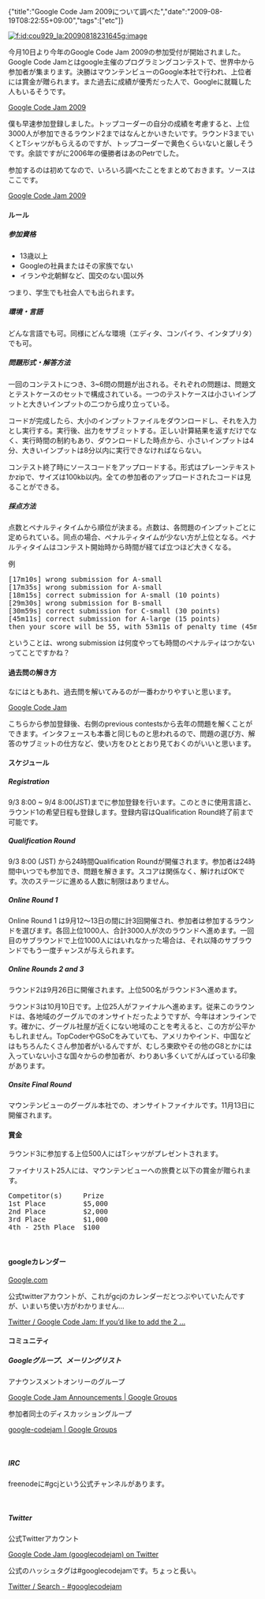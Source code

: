 {"title":"Google Code Jam 2009について調べた","date":"2009-08-19T08:22:55+09:00","tags":["etc"]}

<!-- DATE: 2009-08-18T23:22:55+00:00 -->
<!-- OLDURL: http://d.hatena.ne.jp/cou929_la/20090818/ -->


<div class="section">
<p><a href="http://f.hatena.ne.jp/cou929_la/20090818231645" class="hatena-fotolife" target="_blank"><img src="http://cdn-ak.f.st-hatena.com/images/fotolife/c/cou929_la/20090818/20090818231645.gif" alt="f:id:cou929_la:20090818231645g:image" title="f:id:cou929_la:20090818231645g:image" class="hatena-fotolife"></a></p>
<p>今月10日より今年のGoogle Code Jam 2009の参加受付が開始されました。Google Code Jamとはgoogle主催のプログラミングコンテストで、世界中から参加者が集まります。決勝はマウンテンビューのGoogle本社で行われ、上位者には賞金が贈られます。また過去に成績が優秀だった人で、Googleに就職した人もいるそうです。</p>
<p><a href="http://code.google.com/codejam/" target="_blank">Google Code Jam 2009</a></p>
<p>僕も早速参加登録しました。トップコーダーの自分の成績を考慮すると、上位3000人が参加できるラウンド2まではなんとかいきたいです。ラウンド3までいくとTシャツがもらえるのですが、トップコーダーで黄色くらいないと厳しそうです。余談ですがに2006年の優勝者はあのPetrでした。</p>
<p>参加するのは初めてなので、いろいろ調べたことをまとめておきます。ソースはここです。</p>
<p><a href="http://code.google.com/codejam/rules.html" target="_blank">Google Code Jam 2009</a></p>
<h4>ルール</h4>
<h5>参加資格</h5>

<ul>
<li>13歳以上</li>
<li>Googleの社員またはその家族でない</li>
<li>イランや北朝鮮など、国交のない国以外</li>
</ul>
<p>つまり、学生でも社会人でも出られます。</p>
<h5>環境・言語</h5>
<p>どんな言語でも可。同様にどんな環境（エディタ、コンパイラ、インタプリタ）でも可。</p>
<h5>問題形式・解答方法</h5>
<p>一回のコンテストにつき、3~6問の問題が出される。それぞれの問題は、問題文とテストケースのセットで構成されている。一つのテストケースは小さいインプットと大きいインプットの二つから成り立っている。</p>
<p>コードが完成したら、大小のインプットファイルをダウンロードし、それを入力とし実行する。実行後、出力をサブミットする。正しい計算結果を返すだけでなく、実行時間の制約もあり、ダウンロードした時点から、小さいインプットは4分、大きいインプットは8分以内に実行できなければならない。</p>
<p>コンテスト終了時にソースコードをアップロードする。形式はプレーンテキストかzipで、サイズは100kb以内。全ての参加者のアップロードされたコードは見ることができる。</p>
<h5>採点方法</h5>
<p>点数とペナルティタイムから順位が決まる。点数は、各問題のインプットごとに定められている。同点の場合、ペナルティタイムが少ない方が上位となる。ペナルティタイムはコンテスト開始時から時間が経てば立つほど大きくなる。</p>
<p>例</p>
<pre>
[17m10s] wrong submission for A-small
[17m35s] wrong submission for A-small
[18m15s] correct submission for A-small (10 points)
[29m30s] wrong submission for B-small
[30m59s] correct submission for C-small (30 points)
[45m11s] correct submission for A-large (15 points)
then your score will be 55, with 53m11s of penalty time (45m11s + 2*4m)
</pre>

<p>ということは、wrong submission は何度やっても時間のペナルティはつかないってことですかね？</p>
<h4>過去問の解き方</h4>
<p>なにはともあれ、過去問を解いてみるのが一番わかりやすいと思います。</p>
<p><a href="http://code.google.com/codejam/contest/" target="_blank">Google Code Jam</a></p>
<p>こちらから参加登録後、右側のprevious contestsから去年の問題を解くことができます。インタフェースも本番と同じものと思われるので、問題の選び方、解答のサブミットの仕方など、使い方をひととおり見ておくのがいいと思います。</p>
<h4>スケジュール</h4>
<h5>Registration</h5>
<p>9/3 8:00 ~ 9/4 8:00(JST)までに参加登録を行います。このときに使用言語と、ラウンド1の希望日程も登録します。登録内容はQualification Round終了前まで可能です。</p>
<h5>Qualification Round</h5>
<p>9/3 8:00 (JST) から24時間Qualification Roundが開催されます。参加者は24時間中いつでも参加でき、問題を解きます。スコアは関係なく、解ければOKです。次のステージに進める人数に制限はありません。</p>
<h5>Online Round 1</h5>
<p>Online Round 1 は9月12～13日の間に計3回開催され、参加者は参加するラウンドを選びます。各回上位1000人、合計3000人が次のラウンドへ進めます。一回目のサブラウンドで上位1000人にはいれなかった場合は、それ以降のサブラウンドでもう一度チャンスが与えられます。</p>
<h5>Online Rounds 2 and 3</h5>
<p>ラウンド2は9月26日に開催されます。上位500名がラウンド3へ進めます。</p>
<p>ラウンド3は10月10日です。上位25人がファイナルへ進めます。従来このラウンドは、各地域のグーグルでのオンサイトだったようですが、今年はオンラインです。確かに、グーグル社屋が近くにない地域のことを考えると、この方が公平かもしれません。TopCoderやGSoCをみていても、アメリカやインド、中国などはもちろんたくさん参加者がいるんですが、むしろ東欧やその他のG8とかには入っていない小さな国々からの参加者が、わりあい多くいてがんばっている印象があります。</p>
<h5>Onsite Final Round</h5>
<p>マウンテンビューのグーグル本社での、オンサイトファイナルです。11月13日に開催されます。</p>
<h4>賞金</h4>
<p>ラウンド3に参加する上位500人にはTシャツがプレゼントされます。</p>
<p>ファイナリスト25人には、マウンテンビューへの旅費と以下の賞金が贈られます。</p>
<pre>
Competitor(s)     Prize
1st Place         $5,000
2nd Place         $2,000
3rd Place         $1,000
4th - 25th Place  $100
</pre>

<br>

<h4>googleカレンダー</h4>
<p><a href="https://www.google.com/a/google.com/ServiceLogin?service=ah&passive=true&continue=http://goto.ext.google.com/_ah/login%3Fcontinue%3Dhttp://goto.ext.google.com/a/google.com%253Fcontinue%253Dhttp%25253A//goto.ext.google.com/codejam-calendar&ltmpl=ga&ahname=Google+Short+Links&sig=05fc42232f6bdd4245952608b44f7975" target="_blank">Google.com</a></p>
<p>公式twitterアカウントが、これがgcjのカレンダーだとつぶやいていたんですが、いまいち使い方がわかりません…</p>
<p><a href="http://twitter.com/googlecodejam/status/3377606634" target="_blank">Twitter / Google Code Jam: If you’d like to add the 2 ...</a></p>
<h4>コミュニティ</h4>
<h5>Googleグループ、メーリングリスト</h5>
<p>アナウンスメントオンリーのグループ</p>
<p><a href="http://groups.google.com/group/codejam-announce" target="_blank">Google Code Jam Announcements | Google Groups</a></p>
<p>参加者同士のディスカッショングループ</p>
<p><a href="http://groups.google.com/group/google-code" target="_blank">google-codejam | Google Groups</a></p>
<br>

<h5>IRC</h5>
<p>freenodeに#gcjという公式チャンネルがあります。</p>
<br>

<h5>Twitter</h5>
<p>公式Twitterアカウント</p>
<p><a href="http://twitter.com/googlecodejam" target="_blank">Google Code Jam (googlecodejam) on Twitter</a></p>
<p>公式のハッシュタグは#googlecodejamです。ちょっと長い。</p>
<p><a href="http://twitter.com/#search?q=%23googlecodejam" target="_blank">Twitter / Search - #googlecodejam</a></p>
</div>






